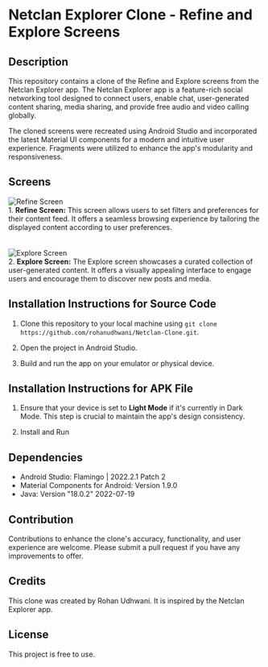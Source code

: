 # Netclan Explorer Clone - Refine and Explore Screens

## Description
This repository contains a clone of the Refine and Explore screens from the Netclan Explorer app. The Netclan Explorer app is a feature-rich social networking tool designed to connect users, enable chat, user-generated content sharing, media sharing, and provide free audio and video calling globally.

The cloned screens were recreated using Android Studio and incorporated the latest Material UI components for a modern and intuitive user experience. Fragments were utilized to enhance the app's modularity and responsiveness.

## Screens

![Refine Screen](/Screenshots/refine.gif)
<br/>1. **Refine Screen:** This screen allows users to set filters and preferences for their content feed. It offers a seamless browsing experience by tailoring the displayed content according to user preferences.
<br/><br/><br/>
![Explore Screen](/Screenshots/explore.gif)
<br/>2. **Explore Screen:** The Explore screen showcases a curated collection of user-generated content. It offers a visually appealing interface to engage users and encourage them to discover new posts and media.

## Installation Instructions for Source Code
1. Clone this repository to your local machine using `git clone https://github.com/rohanudhwani/Netclan-Clone.git`.

2. Open the project in Android Studio.

3. Build and run the app on your emulator or physical device.

## Installation Instructions for APK File
1. Ensure that your device is set to **Light Mode** if it's currently in Dark Mode. This step is crucial to maintain the app's design consistency.

2. Install and Run

## Dependencies
- Android Studio: Flamingo | 2022.2.1 Patch 2
- Material Components for Android: Version 1.9.0
- Java: Version "18.0.2" 2022-07-19

## Contribution
Contributions to enhance the clone's accuracy, functionality, and user experience are welcome. Please submit a pull request if you have any improvements to offer.

## Credits
This clone was created by Rohan Udhwani. It is inspired by the Netclan Explorer app.

## License
This project is free to use.
